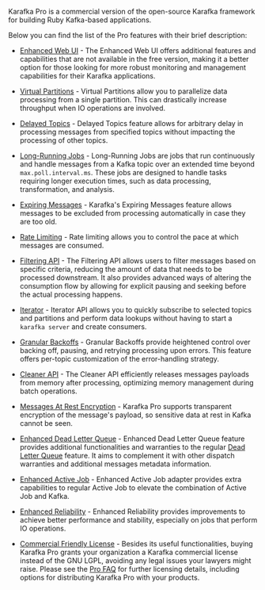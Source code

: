 Karafka Pro is a commercial version of the open-source Karafka framework for building Ruby Kafka-based applications.

Below you can find the list of the Pro features with their brief description:

- [Enhanced Web UI](Pro-Enhanced-Web-UI) - The Enhanced Web UI offers additional features and capabilities that are not available in the free version, making it a better option for those looking for more robust monitoring and management capabilities for their Karafka applications.

- [Virtual Partitions](Pro-Virtual-Partitions) - Virtual Partitions allow you to parallelize data processing from a single partition. This can drastically increase throughput when IO operations are involved.

- [Delayed Topics](Pro-Delayed-Topics) - Delayed Topics feature allows for arbitrary delay in processing messages from specified topics without impacting the processing of other topics.

- [Long-Running Jobs](Pro-Long-Running-Jobs) - Long-Running Jobs are jobs that run continuously and handle messages from a Kafka topic over an extended time beyond `max.poll.interval.ms`. These jobs are designed to handle tasks requiring longer execution times, such as data processing, transformation, and analysis.

- [Expiring Messages](Pro-Expiring-Messages) - Karafka's Expiring Messages feature allows messages to be excluded from processing automatically in case they are too old.

- [Rate Limiting](Pro-Rate-Limiting) - Rate limiting allows you to control the pace at which messages are consumed.

- [Filtering API](Pro-Filtering-API) - The Filtering API allows users to filter messages based on specific criteria, reducing the amount of data that needs to be processed downstream. It also provides advanced ways of altering the consumption flow by allowing for explicit pausing and seeking before the actual processing happens.

- [Iterator](Pro-Iterator-API) - Iterator API allows you to quickly subscribe to selected topics and partitions and perform data lookups without having to start a `karafka server` and create consumers.

- [Granular Backoffs](Pro-Granular-Backoffs) - Granular Backoffs provide heightened control over backing off, pausing, and retrying processing upon errors. This feature offers per-topic customization of the error-handling strategy.

- [Cleaner API](Pro-Cleaner-API) - The Cleaner API efficiently releases messages payloads from memory after processing, optimizing memory management during batch operations.

- [Messages At Rest Encryption](Pro-Messages-At-Rest-Encryption) - Karafka Pro supports transparent encryption of the message's payload, so sensitive data at rest in Kafka cannot be seen.

- [Enhanced Dead Letter Queue](Pro-Enhanced-Dead-Letter-Queue) - Enhanced Dead Letter Queue feature provides additional functionalities and warranties to the regular [Dead Letter Queue](Pro-Enhanced-Dead-Letter-Queue) feature. It aims to complement it with other dispatch warranties and additional messages metadata information.

- [Enhanced Active Job](Pro-Enhanced-Active-Job) - Enhanced Active Job adapter provides extra capabilities to regular Active Job to elevate the combination of Active Job and Kafka.

- [Enhanced Reliability](Pro-Enhanced-Reliability) - Enhanced Reliability provides improvements to achieve better performance and stability, especially on jobs that perform IO operations.

- [Commercial Friendly License](https://github.com/karafka/karafka/blob/master/LICENSE-COMM) - Besides its useful functionalities, buying Karafka Pro grants your organization a Karafka commercial license instead of the GNU LGPL, avoiding any legal issues your lawyers might raise. Please see the [Pro FAQ](/docs/Pro-FAQ) for further licensing details, including options for distributing Karafka Pro with your products.
